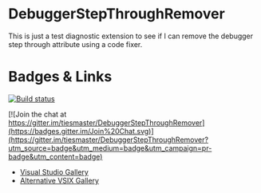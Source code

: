 # DebuggerStepThroughRemover

This is just a test diagnostic extension to see if I can remove the debugger step through attribute using a code fixer.

# Badges & Links
[![Build status](https://ci.appveyor.com/api/projects/status/9qnkufduty8i6ncb?svg=true)](https://ci.appveyor.com/project/tiesmaster/debuggerstepthroughremover)

[![Join the chat at https://gitter.im/tiesmaster/DebuggerStepThroughRemover](https://badges.gitter.im/Join%20Chat.svg)](https://gitter.im/tiesmaster/DebuggerStepThroughRemover?utm_source=badge&utm_medium=badge&utm_campaign=pr-badge&utm_content=badge)

 * [Visual Studio Gallery](https://visualstudiogallery.msdn.microsoft.com/5f4d7241-8eb8-43f0-b4ab-c38202f646f7)
 * [Alternative VSIX Gallery](http://vsixgallery.com/extension/DebuggerStepThroughRemover.Vsix.Tiesmaster.5b4bbfbd-d0bf-4681-b874-fccec1cbe1d8/)
